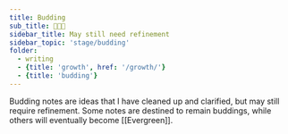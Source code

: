 ```yaml
---
title: Budding
sub_title: 🌿🌿🌿
sidebar_title: May still need refinement
sidebar_topic: 'stage/budding'
folder:
  - writing
  - {title: 'growth', href: '/growth/'}
  - {title: 'budding'}
---
```


Budding notes are ideas that I have cleaned up and clarified, but may still require refinement. Some notes are destined to remain buddings, while others will eventually become [[Evergreen]].
